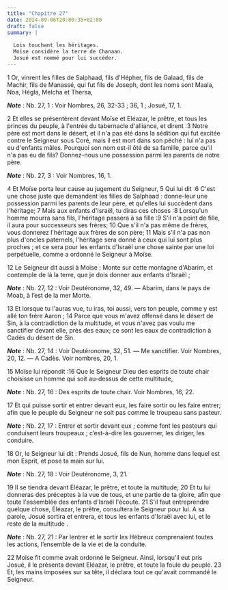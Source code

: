 ```yaml
---
title: "Chapitre 27"
date: 2024-09-06T20:00:35+02:00
draft: false
summary: |
  
  Lois touchant les héritages.
  Moïse considère la terre de Chanaan.
  Josué est nommé pour lui succéder.
---
```



1 Or, vinrent les filles de Salphaad, fils d'Hépher, fils de Galaad, fils de Machir, fils de Manassé, qui fut fils de Joseph, dont les noms sont Maala, Noa, Hégla, Melcha et Thersa,

***Note*** :  Nb. 27, 1 : Voir Nombres, 26, 32-33 ; 36, 1 ; Josué, 17, 1.

2 Et elles se présentèrent devant Moïse et Eléazar, le prêtre, et tous les princes du peuple, à l'entrée du tabernacle d'alliance, et dirent :3 Notre père est mort dans le désert, et il n'a pas été dans la sédition qui fut excitée contre le Seigneur sous Coré, mais il est mort dans son péché : lui n'a pas eu d'enfants mâles. Pourquoi son nom est-il ôté de sa famille, parce qu'il n'a pas eu de fils? Donnez-nous une possession parmi les parents de notre père.

***Note*** :  Nb. 27, 3 : Voir Nombres, 16, 1.

4 Et Moïse porta leur cause au jugement du Seigneur, 5 Qui lui dit :6 C'est une chose juste que demandent les filles de Salphaad : donne-leur une possession parmi les parents de leur père, et qu'elles lui succèdent dans l'héritage; 7 Mais aux enfants d'Israël, tu diras ces choses :8 Lorsqu'un homme mourra sans fils, l'héritage passera à sa fille :9 S'il n'a point de fille, il aura pour successeurs ses frères; 10 Que s'il n'a pas même de frères, vous donnerez l'héritage aux frères de son père; 11 Mais s'il n'a pas non plus d'oncles paternels, l'héritage sera donné à ceux qui lui sont plus proches ; et ce sera pour les enfants d'Israël une chose sainte par une loi perpétuelle, comme a ordonné le Seigneur à Moïse.


12 Le Seigneur dit aussi à Moïse : Monte sur cette montagne d'Abarim, et contemple de là la terre, que je dois donner aux enfants d'Israël ;

***Note*** :  Nb. 27, 12 : Voir Deutéronome, 32, 49. ― Abarim, dans le pays de Moab, à l’est de la mer Morte.

13 Et lorsque tu l'auras vue, tu iras, toi aussi, vers ton peuple, comme y est allé ton frère Aaron ; 14 Parce que vous m'avez offensé dans le désert de Sin, à la contradiction de la multitude, et vous n'avez pas voulu me sanctifier devant elle, près des eaux; ce sont les eaux de contradiction à Cadès du désert de Sin.

***Note*** :  Nb. 27, 14 : Voir Deutéronome, 32, 51. ― Me sanctifier. Voir Nombres, 20, 12. ― A Cadès. Voir nombres, 20, 1.


15 Moïse lui répondit :16 Que le Seigneur Dieu des esprits de toute chair choisisse un homme qui soit au-dessus de cette multitude,

***Note*** :  Nb. 27, 16 : Des esprits de toute chair. Voir Nombres, 16, 22.

17 Et qui puisse sortir et entrer devant eux, les faire sortir ou les faire entrer; afin que le peuple du Seigneur ne soit pas comme le troupeau sans pasteur.

***Note*** :  Nb. 27, 17 : Entrer et sortir devant eux ; comme font les pasteurs qui conduisent leurs troupeaux ; c’est-à-dire les gouverner, les diriger, les conduire.

18 Or, le Seigneur lui dit : Prends Josué, fils de Nun, homme dans lequel est mon Esprit, et pose ta main sur lui.

***Note*** :  Nb. 27, 18 : Voir Deutéronome, 3, 21.

19 Il se tiendra devant Eléazar, le prêtre, et toute la multitude; 20 Et tu lui donneras des préceptes à la vue de tous, et une partie de ta gloire, afin que toute l'assemblée des enfants d'Israël l'écoute. 21 S'il faut entreprendre quelque chose, Eléazar, le prêtre, consultera le Seigneur pour lui. A sa parole, Josué sortira et entrera, et tous les enfants d'Israël avec lui, et le reste de la multitude .

***Note*** :  Nb. 27, 21 : Par lentrer et le sortir les Hébreux comprenaient toutes les actions, l’ensemble de la vie et de la conduite.


22 Moïse fit comme avait ordonné le Seigneur. Ainsi, lorsqu'il eut pris Josué, il le présenta devant Eléazar, le prêtre, et toute la foule du peuple. 23 Et, les mains imposées sur sa tête, il déclara tout ce qu'avait commandé le Seigneur.

